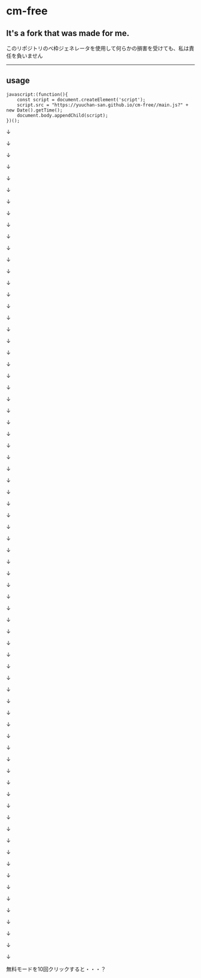 # cm-free
## It's a fork that was made for me.
このリポジトリのベ枠ジェネレータを使用して何らかの損害を受けても、私は責任を負いません

-----


  
## usage

```
javascript:(function(){
    const script = document.createElement('script');
    script.src = "https://yuuchan-san.github.io/cm-free//main.js?" + new Date().getTime();
    document.body.appendChild(script);
})();
```
↓

↓

↓

↓

↓

↓

↓

↓

↓

↓

↓

↓

↓

↓

↓

↓

↓

↓

↓

↓

↓

↓

↓

↓

↓

↓

↓

↓

↓

↓

↓

↓

↓

↓

↓

↓

↓

↓

↓

↓

↓

↓

↓

↓

↓

↓

↓

↓

↓

↓

↓

↓

↓

↓

↓

↓

↓

↓

↓

↓

↓

↓

↓

↓

↓

↓

↓

↓

↓

↓

↓

↓

無料モードを10回クリックすると・・・？




               
